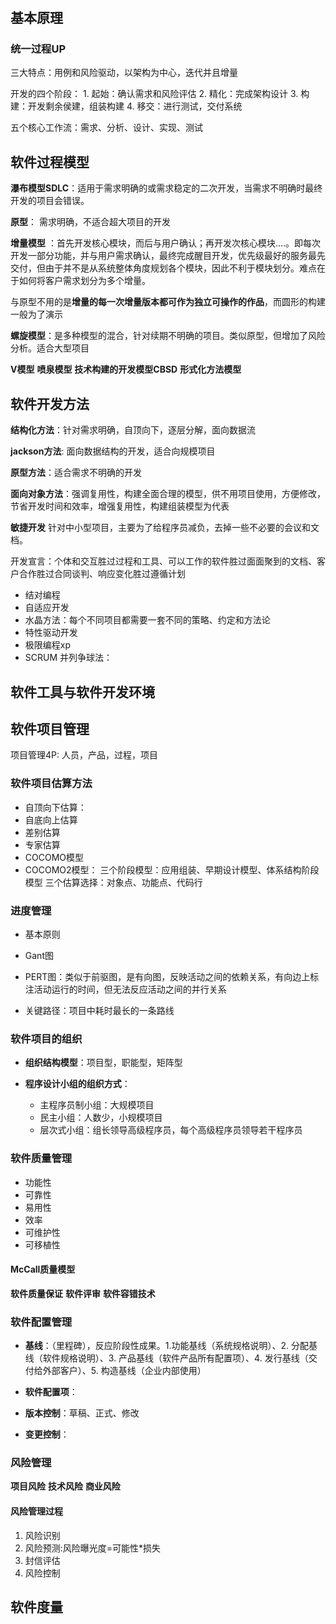 #

## 基本原理

### 统一过程UP

三大特点：用例和风险驱动，以架构为中心，迭代并且增量

开发的四个阶段： 1. 起始：确认需求和风险评估 2. 精化：完成架构设计 3. 构建：开发剩余侯建，组装构建 4. 移交：进行测试，交付系统

五个核心工作流：需求、分析、设计、实现、测试

## 软件过程模型

**瀑布模型SDLC**：适用于需求明确的或需求稳定的二次开发，当需求不明确时最终开发的项目会错误。

**原型**： 需求明确，不适合超大项目的开发

**增量模型**
：首先开发核心模块，而后与用户确认；再开发次核心模块....。即每次开发一部分功能，并与用户需求确认，最终完成醒目开发，优先级最好的服务最先交付，但由于并不是从系统整体角度规划各个模块，因此不利于模块划分。难点在于如何将客户需求划分为多个增量。

与原型不用的是**增量的每一次增量版本都可作为独立可操作的作品**，而圆形的构建一般为了演示

**螺旋模型**：是多种模型的混合，针对续期不明确的项目。类似原型，但增加了风险分析。适合大型项目

**V模型**
**喷泉模型**
**技术构建的开发模型CBSD**
**形式化方法模型**

## 软件开发方法

**结构化方法**：针对需求明确，自顶向下，逐层分解，面向数据流

**jackson方法**: 面向数据结构的开发，适合向规模项目

**原型方法**：适合需求不明确的开发

**面向对象方法**：强调复用性，构建全面合理的模型，供不用项目使用，方便修改，节省开发时间和效率，增强复用性，构建组装模型为代表

**敏捷开发**
针对中小型项目，主要为了给程序员减负，去掉一些不必要的会议和文档。

开发宣言：个体和交互胜过过程和工具、可以工作的软件胜过面面聚到的文档、客户合作胜过合同谈判、响应变化胜过遵循计划

- 结对编程
- 自适应开发
- 水晶方法：每个不同项目都需要一套不同的策略、约定和方法论
- 特性驱动开发
- 极限编程xp
- SCRUM 并列争球法：

## 软件工具与软件开发环境

## 软件项目管理

项目管理4P: 人员，产品，过程，项目

### 软件项目估算方法

- 自顶向下估算：
- 自底向上估算
- 差别估算
- 专家估算
- COCOMO模型
- COCOMO2模型： 三个阶段模型：应用组装、早期设计模型、体系结构阶段模型 三个估算选择：对象点、功能点、代码行

### 进度管理

- 基本原则
- Gant图
- PERT图：类似于前驱图，是有向图，反映活动之间的依赖关系，有向边上标注活动运行的时间，但无法反应活动之间的并行关系

- 关键路径：项目中耗时最长的一条路线

### 软件项目的组织

- **组织结构模型**：项目型，职能型，矩阵型

- **程序设计小组的组织方式**：
    - 主程序员制小组：大规模项目
    - 民主小组：人数少，小规模项目
    - 层次式小组：组长领导高级程序员，每个高级程序员领导若干程序员

### 软件质量管理

- 功能性
- 可靠性
- 易用性
- 效率
- 可维护性
- 可移植性

#### McCall质量模型

**软件质量保证**
**软件评审**
**软件容错技术**

### 软件配置管理

- **基线**：（里程碑），反应阶段性成果。1.功能基线（系统规格说明）、2. 分配基线（软件规格说明）、3. 产品基线（软件产品所有配置项）、4. 发行基线（交付给外部客户）、5. 构造基线（企业内部使用）

- **软件配置项**：
- **版本控制**：草稿、正式、修改
- **变更控制**：

### 风险管理

**项目风险**
**技术风险**
**商业风险**

#### 风险管理过程

1. 风险识别
2. 风险预测:风险曝光度=可能性*损失
3. 封信评估
4. 风险控制

## 软件度量

